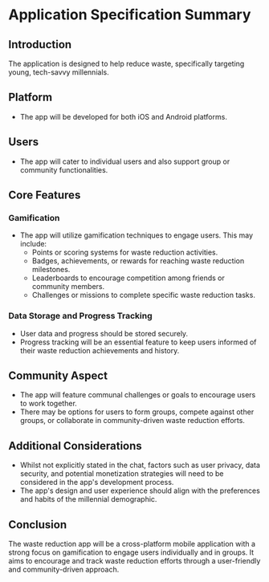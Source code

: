 
# Application Specification Summary

## Introduction
The application is designed to help reduce waste, specifically targeting young, tech-savvy millennials.

## Platform
- The app will be developed for both iOS and Android platforms.

## Users
- The app will cater to individual users and also support group or community functionalities.

## Core Features

### Gamification
- The app will utilize gamification techniques to engage users. This may include:
  - Points or scoring systems for waste reduction activities.
  - Badges, achievements, or rewards for reaching waste reduction milestones.
  - Leaderboards to encourage competition among friends or community members.
  - Challenges or missions to complete specific waste reduction tasks.

### Data Storage and Progress Tracking
- User data and progress should be stored securely.
- Progress tracking will be an essential feature to keep users informed of their waste reduction achievements and history.

## Community Aspect
- The app will feature communal challenges or goals to encourage users to work together.
- There may be options for users to form groups, compete against other groups, or collaborate in community-driven waste reduction efforts.

## Additional Considerations
- Whilst not explicitly stated in the chat, factors such as user privacy, data security, and potential monetization strategies will need to be considered in the app's development process.
- The app's design and user experience should align with the preferences and habits of the millennial demographic.

## Conclusion
The waste reduction app will be a cross-platform mobile application with a strong focus on gamification to engage users individually and in groups. It aims to encourage and track waste reduction efforts through a user-friendly and community-driven approach.
